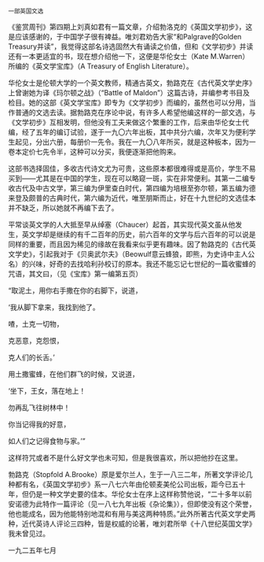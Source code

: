     一部英国文选 

   《鉴赏周刊》第四期上刘真如君有一篇文章，介绍勃洛克的《英国文学初步》，这是应该感谢的，于中国学子很有裨益。唯刘君劝告大家“和Palgrave的Golden Treasury并读”，我觉得这部名诗选固然大有诵读之价值，但和《文学初步》并读还有一本更适宜的书，现在想介绍他一下，这便是华伦女士（Kate M.Warren）所编的《英文学宝库》（A Treasury of English Literature）。

   华伦女士是伦顿大学的一个英文教师，精通古英文，勃路克在《古代英文学史序》上曾谢她为译《玛尔顿之战》（“Battle of Maldon”）这篇古诗，并编参考书目及检目。她的这部《英文学宝库》即专为《文学初步》而编的，虽然也可以分用，当作普通的文选去读。据勃路克在序论中说，有许多人希望他编这样的一部文选，与《文学初步》互相发明，但他没有工夫来做这个繁重的工作，后来由华伦女士代编，经了五年的编订试验，遂于一九〇六年出板，其中共分六编，次年又为便利学生起见，分出六册，每册价一先令。我在一九〇八年所买，就是这种板本，因为一卷本定价七先令半，这种可以分买，我便逐渐把他购来。

   这部书选择固佳，多收古代诗文尤为可贵，这些原本都很难得或是高价，学生不易买到——尤其是在中国的学生，现在可以略窥一斑，实在非常便利。其第一二编专收古代及中古文学，第三编为伊里查白时代，第四编为培根至弥尔顿，第五编为德来登及颇普的古典时代，第六编为近代，唯至朋斯而止，好在十九世纪的文选佳本并不缺乏，所以她就不再编下去了。

   平常谈英文学的人大抵至早从绰塞（Chaucer）起首，其实现代英文虽从他发生，英文学却是继续的有千二百年的历史，前六百年的文学与后六百年的可以说是同样的重要，而且因为稀见的缘故在我看来似乎更有趣味。因了勃路克的《古代英文学史》，引起我对于《贝奥武尔夫》（Beowulf意云蜂狼，即熊，为史诗中主人公名）的兴味，好奇的去找哈利孙校订的原本。我还不能忘记七世纪的一篇收蜜蜂的咒语，其文曰，（见《宝库》第一编第五页）

   “取泥土，用你右手撒在你的右脚下，说道，

   ‘我从脚下拿来，我找到他了。

   喳，土克一切物，

   克恶意，克怨恨，

   克人们的长舌。’

   用土撒蜜蜂，在他们群飞的时候，又说道，

   ‘坐下，王女，落在地上！

   勿再乱飞往树林中！

   你当记得我的好意，

   如人们之记得食物与家。’”

   这样符咒或者不是什么好文学也未可知，但是我很喜欢，所以把他抄在这里。

   勃路克（Stopfold A.Brooke）原是爱尔兰人，生于一八三二年，所著文学评论几种都有名，《英国文学初步》系一八七六年由伦顿麦美伦公司出板，距今已五十年，但仍是一种文学史要的佳本。华伦女士在序上这样称赞他说，“二十多年以前安诺德为此特作一篇评论（见一八七九年出板《杂论集》），但即使没有这个荣誉，他也能成名，因为他能特别地混和有用与美这两种特质。”此外所著古代英文学史两种，近代英诗人评论三四种，皆是权威的论著，唯刘君所举《十八世纪英国文学》我未曾见过。

   一九二五年七月

